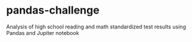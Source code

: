 # pandas-challenge
Analysis of high school reading and math standardized test results using Pandas and Jupiter notebook
